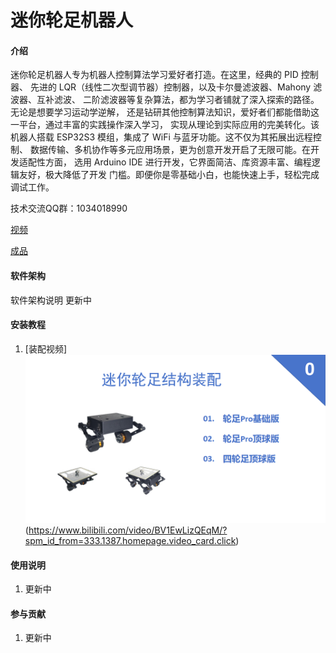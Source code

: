 # 迷你轮足机器人

#### 介绍
迷你轮足机器人专为机器人控制算法学习爱好者打造。在这里，经典的 PID 控制器、
先进的 LQR（线性二次型调节器）控制器，以及卡尔曼滤波器、Mahony 滤波器、互补滤波、
二阶滤波器等复杂算法，都为学习者铺就了深入探索的路径。无论是想要学习运动学逆解，
还是钻研其他控制算法知识，爱好者们都能借助这一平台，通过丰富的实践操作深入学习，
实现从理论到实际应用的完美转化。该机器人搭载 ESP32S3 模组，集成了 WiFi 与蓝牙功能。这不仅为其拓展出远程控制、
数据传输、多机协作等多元应用场景，更为创意开发开启了无限可能。在开发适配性方面，
选用 Arduino IDE 进行开发，它界面简洁、库资源丰富、编程逻辑友好，极大降低了开发
门槛。即便你是零基础小白，也能快速上手，轻松完成调试工作。

技术交流QQ群：1034018990

[视频](http://www.bilibili.com/video/BV1WQ5bz3ESg/?spm_id_from=333.337.search-card.all.click)

[成品](http://e.tb.cn/h.68HahNZxbi3Mf0G?tk=JHHiVc9SxGo)

#### 软件架构
软件架构说明 更新中


#### 安装教程

1.  [装配视频]![输入图片说明](%E5%9B%BE%E7%89%87/%E8%BD%AE%E8%B6%B3%E8%A3%85%E9%85%8D.png)(https://www.bilibili.com/video/BV1EwLizQEqM/?spm_id_from=333.1387.homepage.video_card.click)

#### 使用说明

1.  更新中

#### 参与贡献

1.  更新中

